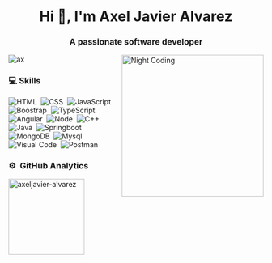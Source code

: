 <h1 align="center">Hi 👋, I'm Axel Javier Alvarez</h1>
<h3 align="center">A passionate software developer</h3>

<img alt="Night Coding" src="https://i.pinimg.com/originals/ed/88/da/ed88da8c757d74f6255717ffc7a78154.gif" width='280' align="right"/>
<p align="left"> <img src="https://komarev.com/ghpvc/?username=ax&label=Profile%20views&color=0e75b6&style=flat" alt="ax" /> </p>

### 💻 Skills

![HTML](https://img.shields.io/badge/-HTML-2a0505?style=flat&logo=HTML5)&nbsp;
![CSS](https://img.shields.io/badge/-CSS-2a0505?style=flat&logo=CSS3&logoColor=1572B6)&nbsp;
![JavaScript](https://img.shields.io/badge/-JavaScript-2a0505?style=flat&logo=javascript)&nbsp;
![Boostrap](https://img.shields.io/badge/Bootstrap-black%20?logo=bootstrap)&nbsp;
![TypeScript](https://img.shields.io/badge/TypeScript-black%20?logo=typescript)&nbsp;
![Angular](https://img.shields.io/badge/Angular-black%20?logo=angular)&nbsp;
![Node](https://img.shields.io/badge/NodeJs-black%20?logo=nodedotjs)&nbsp;
![C++](https://img.shields.io/badge/C%2B%2B-black%20?logo=cplusplus)&nbsp;
![Java](https://img.shields.io/badge/Java-black)&nbsp;
![Springboot](https://img.shields.io/badge/SpringBoot-black?logo=spring)&nbsp;
![MongoDB](https://img.shields.io/badge/MongoDB-black?logo=mongodb)&nbsp;
![Mysql](https://img.shields.io/badge/MySQL-black?logo=mysql)&nbsp;
![Visual Code](https://img.shields.io/badge/Visual%20Code-black?logo=visualstudiocode)&nbsp;
![Postman](https://img.shields.io/badge/Postman-black?logo=postman)&nbsp;

### ⚙️ &nbsp;GitHub Analytics
  <img src="https://github-readme-stats.vercel.app/api/top-langs?username=axeljavier-alvarez&show_icons=true&locale=en&layout=compact" alt="axeljavier-alvarez"  height="150" alt="languages graph"  />


